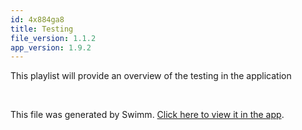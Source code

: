 ```yaml
---
id: 4x884ga8
title: Testing
file_version: 1.1.2
app_version: 1.9.2
---
```


<!-- Intro - Do not remove this comment -->
This playlist will provide an overview of the testing in the application

<br/>

This file was generated by Swimm. [Click here to view it in the app](https://app.swimm.io/repos/Z2l0aHViJTNBJTNBZ29kZnJleXBqLmdpdGh1Yi5pbyUzQSUzQWdvZGZyZXlwag==/playlists/4x884ga8).
